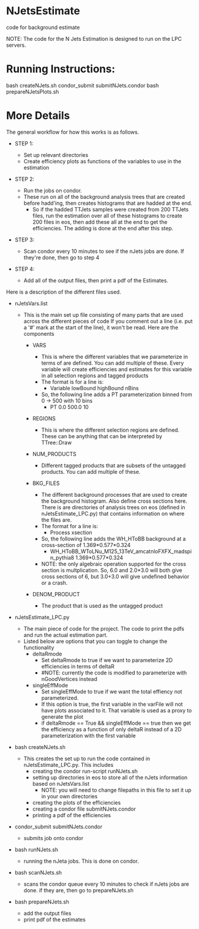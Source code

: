 # NJetsEstimate
code for background estimate

NOTE: The code for the N Jets Estimation is designed to run on the LPC servers.


# Running Instructions:
bash createNJets.sh
condor_submit submitNJets.condor
bash prepareNJetsPlots.sh


# More Details
The general workflow for how this works is as follows.

  - STEP 1:
    - Set up relevant directories
    - Create efficiency plots as functions of the variables to use in the estimation
    
  - STEP 2:
    - Run the jobs on condor.
    - These run on all of the background analysis trees that are created before hadd'ing, then creates histograms that are hadded at the end.
      - So if the hadded TTJets samples were created from 200 TTJets files, run the estimation over all of these histograms to create 200 files in eos, then add these all at the end to get the efficiencies. The adding is done at the end after this step.

  - STEP 3:
    - Scan condor every 10 minutes to see if the nJets jobs are done. If they're done, then go to step 4
    
  - STEP 4:
    - Add all of the output files, then print a pdf of the Estimates.
  
  
Here is a description of the different files used.

- nJetsVars.list
  - This is the main set up file consisting of many parts that are used across the different pieces of code
    If you comment out a line (i.e. put a '#' mark at the start of the line), it won't be read. Here are the components
    
    - VARS
      - This is where the different variables that we parameterize in terms of are defined. You can add multiple of these. Every variable will create efficiencies and estimates for this variable in all selection regions and tagged products
      - The format is for a line is:
        - Variable lowBound highBound nBins
      - So, the following line adds a PT parameterization binned from 0 -> 500 with 10 bins
        - PT 0.0 500.0 10
        
    - REGIONS
      - This is where the different selection regions are defined. These can be anything that can be interpreted by TTree::Draw
    
    - NUM_PRODUCTS
      - Different tagged products that are subsets of the untagged products. You can add multiple of these.
      
    - BKG_FILES
      - The different background processes that are used to create the background histogram. Also define cross sections here. There is are directories of analysis trees on eos (defined in nJetsEstimate_LPC.py) that contains information on where the files are.
      - The format for a line is:
        - Process xsection
      - So, the following line adds the WH_HToBB background at a cross-section of 1.369\*0.577\*0.324
        - WH_HToBB_WToLNu_M125_13TeV_amcatnloFXFX_madspin_pythia8 1.369\*0.577\*0.324
      - NOTE: the only algebraic operation supported for the cross section is multplication. So, 6.0 and 2.0*3.0 will both give cross sections of 6, but 3.0+3.0 will give undefined behavior or a crash.

    - DENOM_PRODUCT
      - The product that is used as the untagged product

- nJetsEstimate_LPC.py
  - The main piece of code for the project. The code to print the pdfs and run the actual estimation part.
  - Listed below are options that you can toggle to change the functionality
    - deltaRmode 
      - Set deltaRmode to true if we want to parameterize 2D efficiencies in terms of deltaR
      - #NOTE: currently the code is modified to parameterize with nGoodVertices instead
    - singleEffMode
      - Set singleEffMode to true if we want the total effiency not parameterized.
      - If this option is true, the first variable in the varFile will not have plots associated to it. That variable is used as a proxy to generate the plot
      - if deltaRmode == True && singleEffMode == true then we get the efficiency as a function of only deltaR instead of a 2D parameterization with the first variable
      
- bash createNJets.sh
  - This creates the set up to run the code contained in nJetsEstimate_LPC.py. This includes
    - creating the condor run-script runNJets.sh
    - setting up directories in eos to store all of the nJets information based on nJetsVars.list
      - NOTE: you will need to change filepaths in this file to set it up in your own directories
    - creating the plots of the efficiencies
    - creating a condor file submitNJets.condor
    - printing a pdf of the efficiencies

- condor_submit submitNJets.condor
  - submits job onto condor

- bash runNJets.sh
  - running the nJeta jobs. This is done on condor.

- bash scanNJets.sh
  - scans the condor queue every 10 minutes to check if nJets jobs are done. if they are, then go to prepareNJets.sh

- bash prepareNJets.sh
  - add the output files
  - print pdf of the estimates
